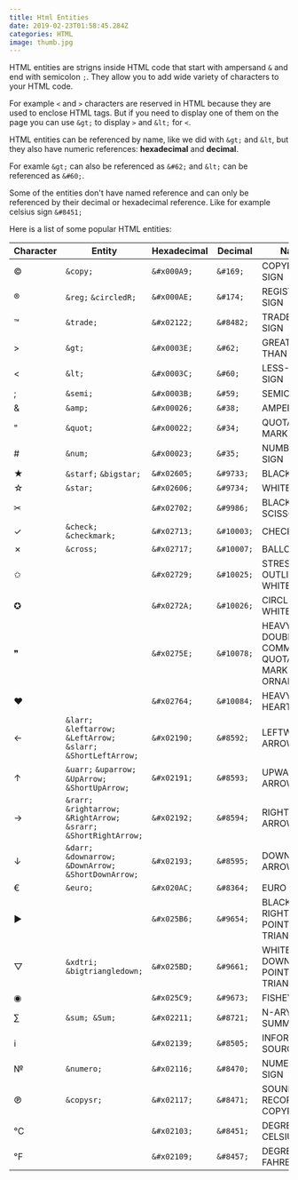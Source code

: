 ```yaml
---
title: Html Entities
date: 2019-02-23T01:58:45.284Z
categories: HTML
image: thumb.jpg
---
```


HTML entities are strigns inside HTML code that start with ampersand `&` and end with semicolon `;`. They allow you to add wide variety of characters to your HTML code.

For example `<` and `>` characters are reserved in HTML because they are used to enclose HTML tags. But if you need to display one of them on the page you can use `&gt;` to display `>` and `&lt;` for `<`.

HTML entities can be referenced by name, like we did with `&gt;` and `&lt`, but they also have numeric references: **hexadecimal** and **decimal**.

For examle `&gt;` can also be referenced as `&#62;` and `&lt;` can be referenced as `&#60;`.

Some of the entities don't have named reference and can only be referenced by their decimal or hexadecimal reference. Like for example celsius sign `&#8451;`

Here is a list of some popular HTML entities:

| Character | Entity                  | Hexadecimal   | Decimal   | Name             |
|-----------|-------------------------|---------------|-----------|------------------|
| ©         | `&copy;`                | `&#x000A9;`   | `&#169;`  | COPYRIGHT SIGN   |
| ®         | `&reg;` `&circledR;`    | `&#x000AE;`   | `&#174;`  | REGISTERED SIGN  |
| ™         | `&trade;`               | `&#x02122;`   | `&#8482;` | TRADE MARK SIGN  |
| >         | `&gt;`                  | `&#x0003E;`   | `&#62;`   | GREATER-THAN SIGN|
| <         | `&lt;`                  | `&#x0003C;`   | `&#60;`   | LESS-THAN SIGN   |
| ;         | `&semi;`                | `&#x0003B;`   | `&#59;`   | SEMICOLON        |
| &         | `&amp;`                 | `&#x00026;`   | `&#38;`   | AMPERSAND        |
| "         | `&quot;`                | `&#x00022;`   | `&#34;`   | QUOTATION MARK   |
| #         | `&num;`                 | `&#x00023;`   | `&#35;`   | NUMBER SIGN      |
| ★         | `&starf;` `&bigstar;`   | `&#x02605;`   | `&#9733;` | BLACK STAR       |
| ☆         | `&star;`                | `&#x02606;`   | `&#9734;` | WHITE STAR       |
| ✂         |                         | `&#x02702;`   | `&#9986;` | BLACK SCISSORS   |
| ✓         | `&check;` `&checkmark;` | `&#x02713;`   |	`&#10003;`|	CHECK MARK       |
| ✗         | `&cross;`               | `&#x02717;`   |	`&#10007;`|	BALLOT X         |
| ✩         |                         |`&#x02729;`    |	`&#10025;`|	STRESS OUTLINED WHITE STAR
| ✪         |                         |`&#x0272A;`    |	`&#10026;`|	CIRCLED WHITE STAR
| ❞         |                         |`&#x0275E;`    |	`&#10078;`|	HEAVY DOUBLE COMMA QUOTATION MARK ORNAMENT
| ❤         |                         |`&#x02764;`    |	`&#10084;`|	HEAVY BLACK HEART
| ←         | `&larr;` `&leftarrow;` `&LeftArrow;` `&slarr;` `&ShortLeftArrow;` |`&#x02190;`|`&#8592;` |	LEFTWARDS ARROW
| ↑         | `&uarr;` `&uparrow;` `&UpArrow;` `&ShortUpArrow;`	| `&#x02191;`	| `&#8593;`	| UPWARDS ARROW
| →         | `&rarr;` `&rightarrow;` `&RightArrow;` `&srarr;` `&ShortRightArrow;` | `&#x02192;` | `&#8594;`| RIGHTWARDS ARROW
| ↓         | `&darr;` `&downarrow;` `&DownArrow;` `&ShortDownArrow;`| `&#x02193;`| `&#8595;`| DOWNWARDS ARROW
| €         | `&euro;`| `&#x020AC;`| `&#8364;`|EURO SIGN
| ▶         | 	|`&#x025B6;`|	`&#9654;`	|BLACK RIGHT-POINTING TRIANGLE
| ▽         | `&xdtri;` `&bigtriangledown;`|	`&#x025BD;`|	`&#9661;`|	WHITE DOWN-POINTING TRIANGLE
| ◉         | 	|`&#x025C9;`	|`&#9673;`|	FISHEYE
| ∑         | `&sum; &Sum;`	|`&#x02211;`|	`&#8721;`	|N-ARY SUMMATION
| ℹ         | 	|`&#x02139;`|	`&#8505;`	|INFORMATION SOURCE
| №         | `&numero;`	|`&#x02116;`|	`&#8470;`|	NUMERO SIGN
| ℗         | `&copysr;`	|`&#x02117;`|	`&#8471;`	|SOUND RECORDING COPYRIGHT
| ℃         | |	`&#x02103;`|	`&#8451;`|	DEGREE CELSIUS
| ℉         | |	`&#x02109;`|	`&#8457;`|	DEGREE FAHRENHEIT 
